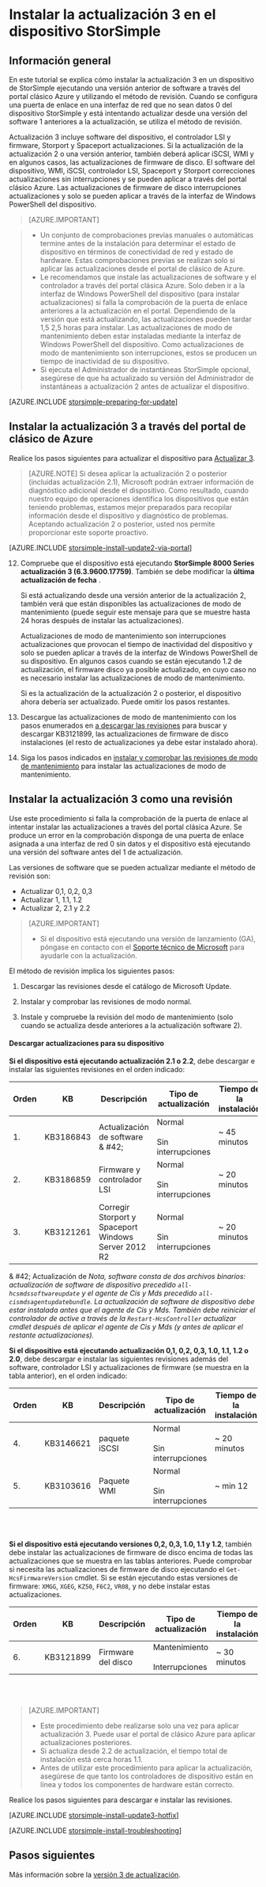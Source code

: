 <properties
   pageTitle="Instalar la actualización 3 en el dispositivo StorSimple | Microsoft Azure"
   description="Se explica cómo instalar StorSimple 8000 serie 3 en el dispositivo de la serie 8000 StorSimple."
   services="storsimple"
   documentationCenter="NA"
   authors="alkohli"
   manager="carmonm"
   editor="" />
<tags
   ms.service="storsimple"
   ms.devlang="NA"
   ms.topic="article"
   ms.tgt_pltfrm="NA"
   ms.workload="TBD"
   ms.date="10/05/2016"
   ms.author="alkohli" />

# <a name="install-update-3-on-your-storsimple-device"></a>Instalar la actualización 3 en el dispositivo StorSimple

## <a name="overview"></a>Información general

En este tutorial se explica cómo instalar la actualización 3 en un dispositivo de StorSimple ejecutando una versión anterior de software a través del portal clásico Azure y utilizando el método de revisión. Cuando se configura una puerta de enlace en una interfaz de red que no sean datos 0 del dispositivo StorSimple y está intentando actualizar desde una versión del software 1 anteriores a la actualización, se utiliza el método de revisión.

Actualización 3 incluye software del dispositivo, el controlador LSI y firmware, Storport y Spaceport actualizaciones. Si la actualización de la actualización 2 o una versión anterior, también deberá aplicar iSCSI, WMI y en algunos casos, las actualizaciones de firmware de disco. El software del dispositivo, WMI, iSCSI, controlador LSI, Spaceport y Storport correcciones actualizaciones sin interrupciones y se pueden aplicar a través del portal clásico Azure. Las actualizaciones de firmware de disco interrupciones actualizaciones y solo se pueden aplicar a través de la interfaz de Windows PowerShell del dispositivo. 

> [AZURE.IMPORTANT]

> - Un conjunto de comprobaciones previas manuales o automáticas termine antes de la instalación para determinar el estado de dispositivo en términos de conectividad de red y estado de hardware. Estas comprobaciones previas se realizan solo si aplicar las actualizaciones desde el portal de clásico de Azure.
> - Le recomendamos que instale las actualizaciones de software y el controlador a través del portal clásica Azure. Solo deben ir a la interfaz de Windows PowerShell del dispositivo (para instalar actualizaciones) si falla la comprobación de la puerta de enlace anteriores a la actualización en el portal. Dependiendo de la versión que está actualizando, las actualizaciones pueden tardar 1,5 2,5 horas para instalar. Las actualizaciones de modo de mantenimiento deben estar instaladas mediante la interfaz de Windows PowerShell del dispositivo. Como actualizaciones de modo de mantenimiento son interrupciones, estos se producen un tiempo de inactividad de su dispositivo.
> - Si ejecuta el Administrador de instantáneas StorSimple opcional, asegúrese de que ha actualizado su versión del Administrador de instantáneas a actualización 2 antes de actualizar el dispositivo.

[AZURE.INCLUDE [storsimple-preparing-for-update](../../includes/storsimple-preparing-for-updates.md)]

## <a name="install-update-3-via-the-azure-classic-portal"></a>Instalar la actualización 3 a través del portal de clásico de Azure

Realice los pasos siguientes para actualizar el dispositivo para [Actualizar 3](storsimple-update3-release-notes.md).


> [AZURE.NOTE]
Si desea aplicar la actualización 2 o posterior (incluidas actualización 2.1), Microsoft podrán extraer información de diagnóstico adicional desde el dispositivo. Como resultado, cuando nuestro equipo de operaciones identifica los dispositivos que están teniendo problemas, estamos mejor preparados para recopilar información desde el dispositivo y diagnóstico de problemas. Aceptando actualización 2 o posterior, usted nos permite proporcionar este soporte proactivo.

[AZURE.INCLUDE [storsimple-install-update2-via-portal](../../includes/storsimple-install-update2-via-portal.md)]

12. Compruebe que el dispositivo está ejecutando **StorSimple 8000 Series actualización 3 (6.3.9600.17759)**. También se debe modificar la **última actualización de fecha** . 

    Si está actualizando desde una versión anterior de la actualización 2, también verá que están disponibles las actualizaciones de modo de mantenimiento (puede seguir este mensaje para que se muestre hasta 24 horas después de instalar las actualizaciones).

    Actualizaciones de modo de mantenimiento son interrupciones actualizaciones que provocan el tiempo de inactividad del dispositivo y solo se pueden aplicar a través de la interfaz de Windows PowerShell de su dispositivo. En algunos casos cuando se están ejecutando 1.2 de actualización, el firmware disco ya posible actualizado, en cuyo caso no es necesario instalar las actualizaciones de modo de mantenimiento.

    Si es la actualización de la actualización 2 o posterior, el dispositivo ahora debería ser actualizado. Puede omitir los pasos restantes.

13. Descargue las actualizaciones de modo de mantenimiento con los pasos enumerados en [a descargar las revisiones](#to-download-hotfixes) para buscar y descargar KB3121899, las actualizaciones de firmware de disco instalaciones (el resto de actualizaciones ya debe estar instalado ahora).

13. Siga los pasos indicados en [instalar y comprobar las revisiones de modo de mantenimiento](#to-install-and-verify-maintenance-mode-hotfixes) para instalar las actualizaciones de modo de mantenimiento. 

  

## <a name="install-update-3-as-a-hotfix"></a>Instalar la actualización 3 como una revisión

Use este procedimiento si falla la comprobación de la puerta de enlace al intentar instalar las actualizaciones a través del portal clásica Azure. Se produce un error en la comprobación disponga de una puerta de enlace asignada a una interfaz de red 0 sin datos y el dispositivo está ejecutando una versión del software antes del 1 de actualización.

Las versiones de software que se pueden actualizar mediante el método de revisión son:

- Actualizar 0,1, 0,2, 0,3
- Actualizar 1, 1.1, 1.2
- Actualizar 2, 2.1 y 2.2 

> [AZURE.IMPORTANT]
>
> - Si el dispositivo está ejecutando una versión de lanzamiento (GA), póngase en contacto con el [Soporte técnico de Microsoft](storsimple-contact-microsoft-support.md) para ayudarle con la actualización.

El método de revisión implica los siguientes pasos:

1.  Descargar las revisiones desde el catálogo de Microsoft Update.

2.  Instalar y comprobar las revisiones de modo normal.

3.  Instale y compruebe la revisión del modo de mantenimiento (solo cuando se actualiza desde anteriores a la actualización software 2).


#### <a name="download-updates-for-your-device"></a>Descargar actualizaciones para su dispositivo

**Si el dispositivo está ejecutando actualización 2.1 o 2.2**, debe descargar e instalar las siguientes revisiones en el orden indicado:

| Orden  | KB        | Descripción                    | Tipo de actualización  | Tiempo de la instalación |
|--------|-----------|-------------------------|------------- |-------------|
| 1.      | KB3186843 | Actualización de software & #42;  |  Normal <br></br>Sin interrupciones     | ~ 45 minutos |
| 2.      | KB3186859 | Firmware y controlador LSI             |  Normal <br></br>Sin interrupciones      | ~ 20 minutos |
| 3.      | KB3121261 | Corregir Storport y Spaceport </br> Windows Server 2012 R2 |  Normal <br></br>Sin interrupciones      | ~ 20 minutos |

& #42;  Actualización de *Nota, software consta de dos archivos binarios: actualización de software de dispositivo precedido `all-hcsmdssoftwareupdate` y el agente de Cis y Mds precedido `all-cismdsagentupdatebundle`. La actualización de software de dispositivo debe estar instalada antes que el agente de Cis y Mds. También debe reiniciar el controlador de active a través de la `Restart-HcsController` actualizar cmdlet después de aplicar el agente de Cis y Mds (y antes de aplicar el restante actualizaciones).* 


**Si el dispositivo está ejecutando actualización 0,1, 0,2, 0,3, 1.0, 1.1, 1.2 o 2.0**, debe descargar e instalar las siguientes revisiones además del software, controlador LSI y actualizaciones de firmware (se muestra en la tabla anterior), en el orden indicado:

| Orden  | KB        | Descripción                    | Tipo de actualización  | Tiempo de la instalación |
|--------|-----------|-------------------------|------------- |-------------|
| 4.      | KB3146621 | paquete iSCSI | Normal <br></br>Sin interrupciones  | ~ 20 minutos |
| 5.      | KB3103616 | Paquete WMI |  Normal <br></br>Sin interrupciones      | ~ min 12 |


<br></br>

**Si el dispositivo está ejecutando versiones 0,2, 0,3, 1.0, 1.1 y 1.2**, también debe instalar las actualizaciones de firmware de disco encima de todas las actualizaciones que se muestra en las tablas anteriores. Puede comprobar si necesita las actualizaciones de firmware de disco ejecutando el `Get-HcsFirmwareVersion` cmdlet. Si se están ejecutando estas versiones de firmware: `XMGG`, `XGEG`, `KZ50`, `F6C2`, `VR08`, y no debe instalar estas actualizaciones.


| Orden  | KB        | Descripción                    | Tipo de actualización  | Tiempo de la instalación |
|--------|-----------|-------------------------|------------- |-------------|
| 6.      | KB3121899 | Firmware del disco              |  Mantenimiento <br></br>Interrupciones      | ~ 30 minutos |
 
<br></br>

> [AZURE.IMPORTANT]
>
> - Este procedimiento debe realizarse solo una vez para aplicar actualización 3. Puede usar el portal de clásico Azure para aplicar actualizaciones posteriores.
> - Si actualiza desde 2.2 de actualización, el tiempo total de instalación está cerca horas 1.1.
> - Antes de utilizar este procedimiento para aplicar la actualización, asegúrese de que tanto los controladores de dispositivo están en línea y todos los componentes de hardware están correcto.

Realice los pasos siguientes para descargar e instalar las revisiones.

[AZURE.INCLUDE [storsimple-install-update3-hotfix](../../includes/storsimple-install-update3-hotfix.md)]

[AZURE.INCLUDE [storsimple-install-troubleshooting](../../includes/storsimple-install-troubleshooting.md)]

## <a name="next-steps"></a>Pasos siguientes

Más información sobre la [versión 3 de actualización](storsimple-update3-release-notes.md).
